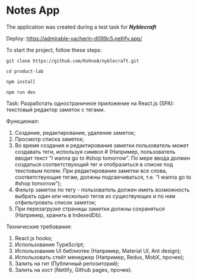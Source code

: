 # Notes App

The application was created during a test task for ***Nyblecraft***

Deploy: https://admirable-vacherin-d099c5.netlify.app/

To start the project, follow these steps:

`git clone https://github.com/KohnoA/nyblecraft.git`

`cd product-lab`

`npm install`

`npm run dev`

Task: Разработать одностраничное приложение на React.js (SPA): текстовый редактор заметок с тегами.

Функционал:
1. Создание, редактирование, удаление заметок;
2. Просмотр списка заметок;
3. Во время создания и редактирования заметки пользователь может создавать теги, используя символ # (Например, пользователь вводит текст “I wanna go to #shop tomorrow”. По мере ввода должен создаться соответствующий тег и отобразиться в списке под текстовым полем. При редактировании заметки все слова, соответствующие тегам, должны подсвечиваться, т.e. “I wanna go to #shop tomorrow”);
4. Фильтр заметок по тегу - пользователь должен иметь возможность выбрать один или несколько тегов из существующих и по ним отфильтровать список заметок;
5. При перезагрузке страницы заметки должны сохраняться (Например, хранить в IndexedDb).

Технические требования:
1. React.js hooks;
2. Использование TypeScript;
3. Использование UI библиотек (Например, Material UI, Ant design);
4. Использовать стейт менеджер (Например, Redux, MobX, прочее);
5. Залить на гит (Публичный репозиторий);
6. Залить на хост (Netlify, Github pages, прочее).
